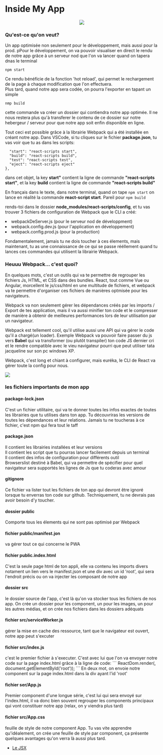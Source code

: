 <h1>Inside My App</h1>
<center>  <img src='https://i.pinimg.com/originals/31/91/09/319109c095b9ecf86e8cce7e09564e06.gif' />
</center>
<h3>Qu'est-ce qu'on veut?</h3>
<p>Un app optimisée non seulement pour le développement, mais aussi pour la prod. pPour le développement, on va pouvoir visualiser en direct le rendu de notre app grâce à un serveur nod que l'on va lancer quand on tapera dnas le terminal</p>
<code>npm start</code>
<p>Ce rendu bénéficie de la fonction 'hot reload', qui permet le rechargement de la page à chaque modification que l'on effectuera.</br>
Plus tard, quand notre app sera codée, on pourra l'exporter en tapant un simple</p>
<code>nmp build</code>
<p>cette commande va créer un dossier qui contiendra notre app optimée. Il ne nous restera plus qu'à transferer le contenu de ce dossier sur notre hebergeur / serveur pour que notre app soit enfin disponible en ligne.</p>
<p>Tout ceci est possible grâce à la librairie Webpack qui a été installée en créant notre app. Dans VSCode, si tu cliques sur le fichier <strong>package.json</strong>, tu vas voir que tu as dans les scripts:</p>
  
  ``` "scripts": {
    "start": "react-scripts start",
    "build": "react-scripts build",
    "test": "react-scripts test",
    "eject": "react-scripts eject"
  },
  ```
  
  <p>dans cet objet, la key <strong>start"</strong> contient la ligne de commande <strong>"react-scripts start"</strong>, et la key <strong>build</strong> contient la ligne de commande <strong>"react-scripts build"</strong></p>
  <p>En français dans le texte, dans notre terminal, quand on tape 
  <code>npm start</code>
  on lance en réalité la commande <strong>react-script start</strong>. Pareil pour
  <code>npm build</code>
  
 <p>rends-toi dans le dossier <strong>node_modules/react-scripts/config</strong>, et tu vas trouver 3 fichiers de configuration de Webpack que le CLI a créé:</p<
  <ul>
    <li>webpackDeServer.js (pour le serveur nod de développment)</li>
    <li>webpack.config.dev.js (pour l'application en développement)</li>
    <li>webpack.config.prod.js (pour la production)</li>
    </ul>
<p>Fondamentalement, jamais tu ne dois toucher à ces élements, mais maintenant, tu as une connaissance de ce qui se passe rééllement quand tu lances ces commandes qui utilisent la librairie Webpack.</p>

<h3>Heuuu Webpack... c'est quoi?</h3>

<p>En quelques mots, c'est un outils qui va te permettre de regrouper les fichiers Js, HTML, et CSS dans des bundles. React, tout comme Vue ou Angular, morcellent le js/css/html en une multitude de fichiers, et webpack va te permettre d'organiser ces fichiers de manières optmisée pour les navigateurs.</br>
<p>Webpack va non seulement gérer les dépendances créés par les imports / Export de tes application, mais il va aussi minifier ton code et le compresser de manière à obtenir de meilleures performances lors de leur utilisation par un navigateur.</p>
<p>Webpack est tellement cool, qu'il utilise aussi une API qui va gérer le code qu'il a chargé(un loader). Exemple Webpack va pouvoir faire passer du js vers <strong>Babel</strong> qui va transformer (ou plutôt transpiler) ton code JS dernier cri et le rendre compatible avec le vieu navigateur pourri que peut utiliser tata jacqueline sur son pc windows XP.</p>
<p>Webpack, c'est long et chiant à configurer, mais euréka, le CLI de React va gérer toute la config pour nous.</p>
  <img src='https://media.giphy.com/media/l3vRlHQuR74a2r9KM/giphy.gif' />
 <h3>les fichiers importants de mon app</h3>
 <h4>package-lock.json</h4>
 <p>C'est un fichier utilitaire, qui va te donner toutes les infos exactes de toutes les librairies que tu utilises dans ton app. Tu découvriras les versions de toutes les dépendances et leur relations. Jamais tu ne toucheras à ce fichier, c'est npm qui fera tout le taff</p>
 <h4>package.json</h4>
 Il contient les librairies installées et leur versions</br>
 Il contient les script que tu pourras lancer facilement depuis un terminal</br>
 Il contient des infos de configuration pour différents outil</br>
 Browserslist destiné à Babel, qui va permettre de spécifier pour quel navigateur sera supportés les lignes de Js que tu coderas avec amour</br>
 <h4>gitignore</h4>
 Ce fichier va lister tout les fichiers de ton app qui devront être ignoré lorsque tu enverras ton code sur github. Techniquement, tu ne devrais pas avoir besoin d'y toucher.
 <h4>dossier public</h4>
 Comporte tous les élements qui ne sont pas optimisé par Webpack
 <h4>fichier public/manifest.jon</h4>
 va gérer tout ce qui concerne le PWA
 <h4>fichier public.index.html</h4>
 C'est la seule page html de ton appli, elle va contenu les imports divers notament un lien vers le manifest.json et une div avec un id 'root', qui sera l'endroit précis ou on va injecter les composant de notre app
 <h4>dossier src</h4>
 le dossier source de l'app, c'est là qu'on va stocker tous les fichiers de nos app. On crée un dossier pour les component, un pour les images, un pour les autres médias, et on crée nos fichiers dans les dossiers adéquats
 <h4>fichier src/serviceWorker.js</h4>
 gérer la mise en cache des ressource, tant que le navigateur est ouvert, notre app peut s'excuter
 <h4>fichier src/index.js</h4>
 c'est le premier fichier à s'executer. C'est avec lui que l'on va envoyer notre code sur la page index.html grâce à la ligne de code:
 ```
 ReactDom.render(<app />, document.getElementById('root'));
 ```
 En deux mot, on envoie notre component <app /> sur la page index.html dans la div ayant l'id 'root'
 <h4>fichier ser/App.js</h4>
 Premier component d'une longue série, c'est lui qui sera envoyé sur l'index.html, il va donc bien souvent regrouper les components principaux qui vont constituer notre app (relax, on y viendra plus tard)
 <h4>fichier src/App.css</h4>
 feuille de style de notre component App. Tu vas vite apprendre qu'idéalement, on crée une feuille de style par component, ça présente quelques avantages qu'on verra là aussi plus tard.

<ul>
  <li><a href="https://github.com/GuyVil1/theorie-React/blob/master/3.%20Et-il-me-parle-de-JSX-maintenant.md">Le JSX</a></li>
